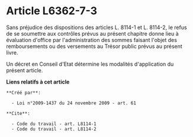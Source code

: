 # Article L6362-7-3

Sans préjudice des dispositions des articles L. 8114-1 et L. 8114-2, le refus de se soumettre aux contrôles prévus au présent
chapitre donne lieu à évaluation d'office par l'administration des sommes faisant l'objet des remboursements ou des
versements au Trésor public prévus au présent livre. 

Un décret en Conseil d'Etat détermine les modalités d'application du présent article.

**Liens relatifs à cet article**

	**Créé par**:

	  - Loi n°2009-1437 du 24 novembre 2009 - art. 61

	**Cite**:

	  - Code du travail - art. L8114-1
	  - Code du travail - art. L8114-2
